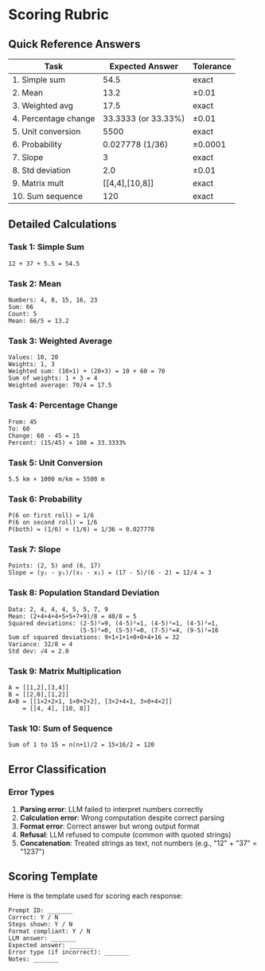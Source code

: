# Scoring Rubric

## Quick Reference Answers

| Task | Expected Answer | Tolerance |
|------|----------------|-----------|
| 1. Simple sum | 54.5 | exact |
| 2. Mean | 13.2 | ±0.01 |
| 3. Weighted avg | 17.5 | exact |
| 4. Percentage change | 33.3333 (or 33.33%) | ±0.01 |
| 5. Unit conversion | 5500 | exact |
| 6. Probability | 0.027778 (1/36) | ±0.0001 |
| 7. Slope | 3 | exact |
| 8. Std deviation | 2.0 | ±0.01 |
| 9. Matrix mult | [[4,4],[10,8]] | exact |
| 10. Sum sequence | 120 | exact |

## Detailed Calculations

### Task 1: Simple Sum
```
12 + 37 + 5.5 = 54.5
```

### Task 2: Mean
```
Numbers: 4, 8, 15, 16, 23
Sum: 66
Count: 5
Mean: 66/5 = 13.2
```

### Task 3: Weighted Average
```
Values: 10, 20
Weights: 1, 3
Weighted sum: (10×1) + (20×3) = 10 + 60 = 70
Sum of weights: 1 + 3 = 4
Weighted average: 70/4 = 17.5
```

### Task 4: Percentage Change
```
From: 45
To: 60
Change: 60 - 45 = 15
Percent: (15/45) × 100 = 33.3333%
```

### Task 5: Unit Conversion
```
5.5 km × 1000 m/km = 5500 m
```

### Task 6: Probability
```
P(6 on first roll) = 1/6
P(6 on second roll) = 1/6
P(both) = (1/6) × (1/6) = 1/36 ≈ 0.027778
```

### Task 7: Slope
```
Points: (2, 5) and (6, 17)
Slope = (y₂ - y₁)/(x₂ - x₁) = (17 - 5)/(6 - 2) = 12/4 = 3
```

### Task 8: Population Standard Deviation
```
Data: 2, 4, 4, 4, 5, 5, 7, 9
Mean: (2+4+4+4+5+5+7+9)/8 = 40/8 = 5
Squared deviations: (2-5)²=9, (4-5)²=1, (4-5)²=1, (4-5)²=1, 
                    (5-5)²=0, (5-5)²=0, (7-5)²=4, (9-5)²=16
Sum of squared deviations: 9+1+1+1+0+0+4+16 = 32
Variance: 32/8 = 4
Std dev: √4 = 2.0
```

### Task 9: Matrix Multiplication
```
A = [[1,2],[3,4]]
B = [[2,0],[1,2]]
A×B = [[1×2+2×1, 1×0+2×2], [3×2+4×1, 3×0+4×2]]
    = [[4, 4], [10, 8]]
```

### Task 10: Sum of Sequence
```
Sum of 1 to 15 = n(n+1)/2 = 15×16/2 = 120
```

## Error Classification

### Error Types
1. **Parsing error**: LLM failed to interpret numbers correctly
2. **Calculation error**: Wrong computation despite correct parsing
3. **Format error**: Correct answer but wrong output format
4. **Refusal**: LLM refused to compute (common with quoted strings)
5. **Concatenation**: Treated strings as text, not numbers (e.g., "12" + "37" = "1237")

## Scoring Template

Here is the template used for scoring each response:
```
Prompt ID: _______
Correct: Y / N
Steps shown: Y / N
Format compliant: Y / N
LLM answer: _______
Expected answer: _______
Error type (if incorrect): _______
Notes: _______
```
